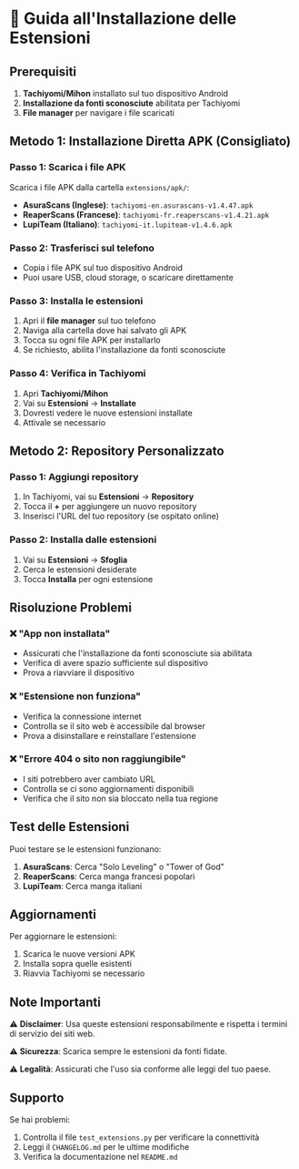 # 📱 Guida all'Installazione delle Estensioni

## Prerequisiti

1. **Tachiyomi/Mihon** installato sul tuo dispositivo Android
2. **Installazione da fonti sconosciute** abilitata per Tachiyomi
3. **File manager** per navigare i file scaricati

## Metodo 1: Installazione Diretta APK (Consigliato)

### Passo 1: Scarica i file APK
Scarica i file APK dalla cartella `extensions/apk/`:

- **AsuraScans (Inglese)**: `tachiyomi-en.asurascans-v1.4.47.apk`
- **ReaperScans (Francese)**: `tachiyomi-fr.reaperscans-v1.4.21.apk`
- **LupiTeam (Italiano)**: `tachiyomi-it.lupiteam-v1.4.6.apk`

### Passo 2: Trasferisci sul telefono
- Copia i file APK sul tuo dispositivo Android
- Puoi usare USB, cloud storage, o scaricare direttamente

### Passo 3: Installa le estensioni
1. Apri il **file manager** sul tuo telefono
2. Naviga alla cartella dove hai salvato gli APK
3. Tocca su ogni file APK per installarlo
4. Se richiesto, abilita l'installazione da fonti sconosciute

### Passo 4: Verifica in Tachiyomi
1. Apri **Tachiyomi/Mihon**
2. Vai su **Estensioni** → **Installate**
3. Dovresti vedere le nuove estensioni installate
4. Attivale se necessario

## Metodo 2: Repository Personalizzato

### Passo 1: Aggiungi repository
1. In Tachiyomi, vai su **Estensioni** → **Repository**
2. Tocca il **+** per aggiungere un nuovo repository
3. Inserisci l'URL del tuo repository (se ospitato online)

### Passo 2: Installa dalle estensioni
1. Vai su **Estensioni** → **Sfoglia**
2. Cerca le estensioni desiderate
3. Tocca **Installa** per ogni estensione

## Risoluzione Problemi

### ❌ "App non installata"
- Assicurati che l'installazione da fonti sconosciute sia abilitata
- Verifica di avere spazio sufficiente sul dispositivo
- Prova a riavviare il dispositivo

### ❌ "Estensione non funziona"
- Verifica la connessione internet
- Controlla se il sito web è accessibile dal browser
- Prova a disinstallare e reinstallare l'estensione

### ❌ "Errore 404 o sito non raggiungibile"
- I siti potrebbero aver cambiato URL
- Controlla se ci sono aggiornamenti disponibili
- Verifica che il sito non sia bloccato nella tua regione

## Test delle Estensioni

Puoi testare se le estensioni funzionano:

1. **AsuraScans**: Cerca "Solo Leveling" o "Tower of God"
2. **ReaperScans**: Cerca manga francesi popolari
3. **LupiTeam**: Cerca manga italiani

## Aggiornamenti

Per aggiornare le estensioni:

1. Scarica le nuove versioni APK
2. Installa sopra quelle esistenti
3. Riavvia Tachiyomi se necessario

## Note Importanti

⚠️ **Disclaimer**: Usa queste estensioni responsabilmente e rispetta i termini di servizio dei siti web.

⚠️ **Sicurezza**: Scarica sempre le estensioni da fonti fidate.

⚠️ **Legalità**: Assicurati che l'uso sia conforme alle leggi del tuo paese.

## Supporto

Se hai problemi:
1. Controlla il file `test_extensions.py` per verificare la connettività
2. Leggi il `CHANGELOG.md` per le ultime modifiche
3. Verifica la documentazione nel `README.md`